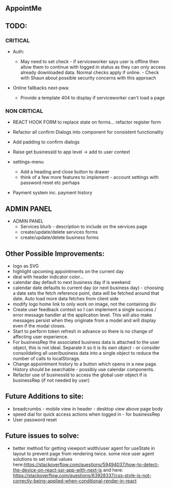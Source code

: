 ## AppointMe

## TODO:

### CRITICAL

 - Auth:
    - May need to set check - if serviceworker says user is offline then allow them to continue with logged in status as they can only access already downloaded data. Normal checks apply if online. - Check with Shaun about possible security concerns with this approach

 - Online fallbacks next-pwa:
    - Provide a template 404 to display if serviceworker can't load a page


### NON CRITICAL

- REACT HOOK FORM to replace state on forms... refactor register form

- Refactor all confirm Dialogs into component for consistent functionality

- Add padding to confirm dialogs

- Raise get businessId to app level -> add to user context

 - settings-menu
    - Add a heading and close button to drawer
    - think of a few more features to implement - account settings with password reset etc perhaps

- Payment system inc. payment history

## ADMIN PANEL

- ADMIN PANEL
    - Services blurb - description to include on the services page
    - create/update/delete services forms
    - create/update/delete business forms




## Other Possible Improvements:
 - logo as SVG
 - highlight upcoming appointments on the current day
 - deal with header indicator color...
 - calendar day default to next business day if is weekend
 - calendar date defaults to current day (or next business day) - choosing a date sets the fetch reference point, data will be fetched around that date. Auto load more data fetches from client side
 - modify logo home link to only work on image, not the containing div
 - Create user feedback context so I can implement a single success / error message handler at the application level. This will also make messages persist when they originate from a model and will display even if the modal closes.
 - Start to perform token refresh in advance so there is no change of affecting user experience.
 - For businessRep the associated business data is attached to the user object, this is not ideal. Separate it so it is its own object - or consider consolidating all user/business data into a single object to reduce the number of calls to localStorage.
 - Change appointment history to a button which opens in a new page. History should be searchable - possibly use calendar components.
 - Refactor use of businessId to access the global user object if is businessRep (if not needed by user)

## Future Additions to site:
 - breadcrumbs - mobile view in header - desktop view above page body
 - speed dial for quick access actions when logged in - for businessRep
 - User password reset

## Future issues to solve:
 - better method for getting viewport width/user agent for useState in layout to prevent page from rendering twice. some nice user agent solutions to set initial values here:https://stackoverflow.com/questions/59494037/how-to-detect-the-device-on-react-ssr-app-with-next-js and here: https://stackoverflow.com/questions/63928337/css-style-is-not-correctly-being-applied-when-conditional-render-in-react
